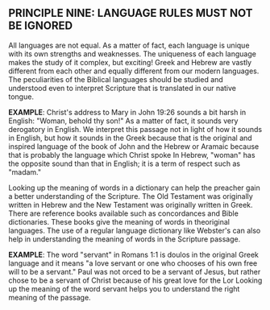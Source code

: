 ## PRINCIPLE NINE: LANGUAGE RULES MUST NOT BE IGNORED

All languages are not equal. As a matter of fact, each language is unique with its own strengths and weaknesses. The uniqueness of each language makes the study of it complex, but exciting! Greek and Hebrew are vastly different from each other and equally different from our modern languages. The peculiarities of the Biblical languages should be studied and understood even to interpret Scripture that is translated in our native tongue.

**EXAMPLE**: Christ's address to Mary in John 19:26 sounds a bit harsh in English: "Woman, behold thy son!" As a matter of fact, it sounds very derogatory in English. We interpret this passage not in light of how it sounds in English, but how it sounds in the Greek because that is the original and inspired language of the book of John and the Hebrew or Aramaic because that is probably the language which Christ spoke In Hebrew, "woman" has the opposite sound than that in English; it is a term of respect such as "madam."

Looking up the meaning of words in a dictionary can help the preacher gain a better understanding of the Scripture. The Old Testament was originally written in Hebrew and the New Testament was originally written in Greek. There are reference books available such as concordances and Bible dictionaries. These books give the meaning of words in theoriginal languages. The use of a regular language dictionary like Webster's can also help in understanding the meaning of words in the Scripture passage.

**EXAMPLE**: The word "servant" in Romans 1:1 is doulos in the original Greek language and it means "a love servant or one who chooses of his own free will to be a servant." Paul was not orced to be a servant of Jesus, but rather chose to be a servant of Christ because of his great love for the Lor Looking up the meaning of the word servant helps you to understand the right meaning of the passage.

